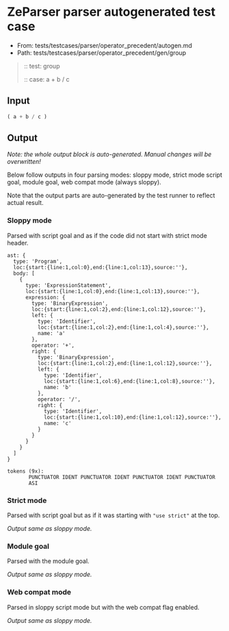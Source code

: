 # ZeParser parser autogenerated test case

- From: tests/testcases/parser/operator_precedent/autogen.md
- Path: tests/testcases/parser/operator_precedent/gen/group

> :: test: group
>
> :: case: a + b / c

## Input


`````js
( a + b / c )
`````

## Output

_Note: the whole output block is auto-generated. Manual changes will be overwritten!_

Below follow outputs in four parsing modes: sloppy mode, strict mode script goal, module goal, web compat mode (always sloppy).

Note that the output parts are auto-generated by the test runner to reflect actual result.

### Sloppy mode

Parsed with script goal and as if the code did not start with strict mode header.

`````
ast: {
  type: 'Program',
  loc:{start:{line:1,col:0},end:{line:1,col:13},source:''},
  body: [
    {
      type: 'ExpressionStatement',
      loc:{start:{line:1,col:0},end:{line:1,col:13},source:''},
      expression: {
        type: 'BinaryExpression',
        loc:{start:{line:1,col:2},end:{line:1,col:12},source:''},
        left: {
          type: 'Identifier',
          loc:{start:{line:1,col:2},end:{line:1,col:4},source:''},
          name: 'a'
        },
        operator: '+',
        right: {
          type: 'BinaryExpression',
          loc:{start:{line:1,col:2},end:{line:1,col:12},source:''},
          left: {
            type: 'Identifier',
            loc:{start:{line:1,col:6},end:{line:1,col:8},source:''},
            name: 'b'
          },
          operator: '/',
          right: {
            type: 'Identifier',
            loc:{start:{line:1,col:10},end:{line:1,col:12},source:''},
            name: 'c'
          }
        }
      }
    }
  ]
}

tokens (9x):
       PUNCTUATOR IDENT PUNCTUATOR IDENT PUNCTUATOR IDENT PUNCTUATOR
       ASI
`````

### Strict mode

Parsed with script goal but as if it was starting with `"use strict"` at the top.

_Output same as sloppy mode._

### Module goal

Parsed with the module goal.

_Output same as sloppy mode._

### Web compat mode

Parsed in sloppy script mode but with the web compat flag enabled.

_Output same as sloppy mode._
